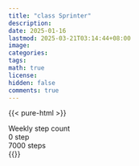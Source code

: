 ```yaml
---
title: "class Sprinter"
description: 
date: 2025-01-16
lastmod: 2025-03-21T03:14:44+08:00
image: 
categories: 
tags: 
math: true
license: 
hidden: false
comments: true
---
```

{{< pure-html >}}
<div class="chart-wrap vertical">
  <div class="title">Weekly step count</div>
  <div class="grid">
    <div class="bottom"> 0 step </div>
    <div class="bar" style="--bar-value:0%;" data-name="0" title="03-15"></div>
    <div class="bar" style="--bar-value:0%;" data-name="0" title="03-16"></div>
    <div class="bar" style="--bar-value:0%;" data-name="0" title="03-17"></div>
    <div class="bar" style="--bar-value:0%;" data-name="0" title="03-18"></div>
    <div class="bar" style="--bar-value:0%;" data-name="0" title="03-19"></div>
    <div class="bar" style="--bar-value:0%;" data-name="0" title="03-20"></div>
    <div class="bar" style="--bar-value:0%;" data-name="0" title="03-21"></div>
<div class="top"> 7000 steps </div>
  </div>
</div>
{{</ pure-html >}}